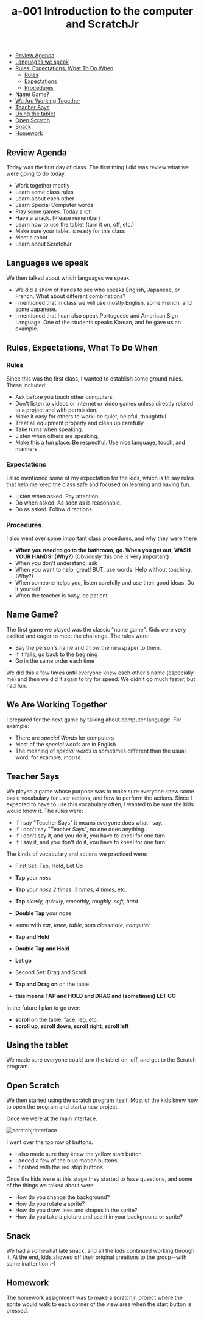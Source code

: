 <header>
<h1>a-001 Introduction to the computer and ScratchJr</h1>
</header>

* [Review Agenda](#review-agenda)
* [Languages we speak](#languages-we-speak)
* [Rules, Expectations, What To Do When](#rules-expectations-what-to-do-when)
  * [Rules](#rules)
  * [Expectations](#expectations)
  * [Procedures](#procedures)
* [Name Game?](#name-game)
* [We Are Working Together](#we-are-working-together)
* [Teacher Says](#teacher-says)
* [Using the tablet](#using-the-tablet)
* [Open Scratch](#open-scratch)
* [Snack](#snack)
* [Homework](#homework)


## Review Agenda


Today was the first day of class. The first thing I did was review what we were going to do today.

-   Work together mostly
-   Learn some class rules
-   Learn about each other
-   Learn Special Computer words
-   Play some games. Today a lot!
-   Have a snack. (Please remember)
-   Learn how to use the tablet (turn it on, off, etc.)
-   Make sure your tablet is ready for this class
-   Meet a robot
-   Learn about ScratchJr


## Languages we speak



We then talked about which languages we speak.

-   We did a show of hands to see who speaks English, Japanese, or French. What about different combinations?
-   I mentioned that in class we will use mostly English, some French, and some Japanese.
-   I mentioned that I can also speak Portuguese and American Sign Language. One of the students speaks Korean, and he gave us an example.


## Rules, Expectations, What To Do When



### Rules
Since this was the first class, I wanted to establish some ground rules. These included:
-   Ask before you touch other computers.
-   Don't listen to videos or internet or video games unless directly related to a project and with permission.
-   Make it easy for others to work: be quiet, helpful, thoughtful
-   Treat all equipment properly and clean up carefully.
-   Take turns when speaking.
-   Listen when others are speaking.
-   Make this a fun place: Be respectful. Use nice language, touch, and manners.

###  Expectations
I also mentioned some of my expectation for the kids, which is to say rules that help me keep the class safe and focused on learning and having fun.
-   Listen when asked. Pay attention.
-   Do when asked. As soon as is reasonable.
-   Do as asked. Follow directions.


###  Procedures
I also went over some important class procedures, and why they were there
-   **When you need to go to the bathroom, go. When you get out, WASH YOUR HANDS! (Why?)** (Obviously this one is very important)
-   When you don't understand, ask
-   When you want to help, great! BUT, use words. Help without touching. (Why?)
-   When someone helps you, listen carefully and use their good ideas. Do it yourself!
-   When the teacher is busy, be patient.



## Name Game?


The first game we played was the classic "name game". Kids were very excited and eager to meet the challenge. The rules were:
-   Say the person's name and throw the newspaper to them.
-   If it falls, go back to the begining
-   Go in the same order each time

We did this a few times until everyone knew each other's name (especially me) and then we did it again to try for speed. We didn't go much faster, but had fun.



## We Are Working Together


I prepared for the next game by talking about computer language. For example:
-   There are _special Words_ for computers
-   Most of the _special words_ are in English
-   The meaning of _special words_ is sometimes different than the usual word, for example, _mouse_.



## Teacher Says




We played a game whose purpose was to make sure everyone knew some basic vocabulary for user actions, and how to perform the actions. Since I expected to have to use this vocabulary often, I wanted to be sure the kids would know it. The rules were:
- If I say "Teacher Says" it means everyone does what I say.
- If I don't say "Teacher Says", no one does anything.
- If I don't say it, and you do it, you have to kneel for one turn.
- If I  say it, and you don't do it, you have to kneel for one turn.

The kinds of vocabulary and actions we practiced were:
-   First Set: Tap, Hold, Let Go
-   **Tap** your _nose_
-   **Tap** your _nose_ _2 times_, _3 times_, _4 times_, etc.
-   **Tap**  *slowly, quickly, smoothly, roughly, soft, hard*
-   **Double Tap** your nose
-   same with _ear_, _knee_, _table_, som _classmate_, _computer_
-   **Tap and Hold**
-   **Double Tap and Hold**
-   **Let go**

-   Second Set: Drag and Scroll
-   **Tap and Drag on** on the table.
-   **this means TAP and HOLD and DRAG and (sometimes) LET GO**

In the future I plan to go over:

-   **scroll** on the table, face, leg, etc.
-   **scroll up**, **scroll down**, **scroll right**, **scroll left**


## Using the tablet



We made sure everyone could turn the tablet on, off, and get to the Scratch program.



## Open Scratch





We then started using the scratch program itself. Most of the kids knew how to open the program and start a new project.

Once we were at the main interface.

![scratchjrinterface](./jc_a_001_scratchjrinterface.jpg)

I went over the top row of buttons.

- I also made sure they knew the yellow start button
- I added a few of the blue motion buttons
- I finished with the red stop buttons.

Once the kids were at this stage they started to have questions, and some of the things we talked about were:

- How do you change the background?
- How do you rotate a sprite?
- How do you draw lines and shapes in the sprite?
- How do you take a picture and use it in your background or sprite?



## Snack




We had a somewhat late snack, and all the kids continued working through it. At the end, kids showed off their original creations to the group--with some inattention :-)



## Homework




The homework assignment was to make a scratchjr. project where the sprite would walk to each corner of the view area when the start button is pressed.




